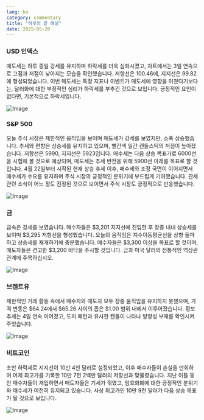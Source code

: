 ```yaml
---
lang: ko
category: commentary
title: "하루의 끝 해설"
date: 2025-05-20
---
```


### USD 인덱스

매도세는 하루 종일 강세를 유지하며 하락세를 더욱 심화시켰고, 차트에서는 3일 연속으로 고점과 저점이 낮아지는 모습을 확인했습니다. 저항선은 100.46에, 지지선은 99.82에 형성되었습니다. 이번 매도세는 특정 지표나 이벤트가 매도세에 영향을 미쳤다기보다는, 달러화에 대한 부정적인 심리가 하락세를 부추긴 것으로 보입니다. 긍정적인 요인이 없다면, 기본적으로 하락세입니다.

![Image](https://markleighedu.github.io/img/May-2025/20-May-2025/usdindex.jpg)

### S&P 500

오늘 주식 시장은 제한적인 움직임을 보이며 매도세가 강세를 보였지만, 소폭 상승했습니다. 추세와 편향은 상승세를 유지하고 있으며, 빨간색 일간 캔들스틱의 저점이 높아졌습니다. 저항선은 5990, 지지선은 5923입니다. 매수세는 다음 상승 목표가로 6000선을 시험해 볼 것으로 예상되며, 매도세는 추세 반전을 위해 5900선 아래를 목표로 할 것입니다. 4월 22일부터 시작된 현재 상승 추세 이후, 매수세와 조정 국면이 이어지면서 매수세가 수요를 유지하며 주식 시장의 긍정적인 분위기에 부드럽게 기여했습니다. 관세 관련 소식이 어느 정도 진정된 것으로 보이면서 주식 시장도 긍정적으로 반응했습니다.

![Image](https://markleighedu.github.io/img/May-2025/20-May-2025/sp500.jpg)

### 금

금속은 강세를 보였습니다. 매수자들은 $3,201 지지선에 진입한 후 장중 내내 상승세를 보이며 $3,295 저항선을 형성했습니다. 오늘의 움직임은 지수이동평균선을 상향 돌파하고 상승세를 재개하기에 충분했습니다. 매수자들은 $3,300 이상을 목표로 할 것이며, 매도자들은 견고한 $3,200 바닥을 주시할 것입니다. 금과 미국 달러의 전통적인 역상관 관계에 주목하십시오.

![Image](https://markleighedu.github.io/img/May-2025/20-May-2025/gold.jpg)

### 브렌트유

제한적인 거래 활동 속에서 매수자와 매도자 모두 장중 움직임을 유지하지 못했으며, 가격 변동은 $64.24에서 $65.26 사이의 좁은 $1.00 범위 내에서 이루어졌습니다. 횡보 추세는 4일 연속 이어졌고, 도지 패턴과 유사한 캔들이 나타나 방향성 부재를 확인시켜 주었습니다.

![Image](https://markleighedu.github.io/img/May-2025/20-May-2025/brentoil.jpg)

### 비트코인

초반 하락세로 지지선이 10만 4천 달러로 설정되었고, 이후 매수자들이 손실을 만회하며 어제 최고가를 기록한 10만 7천 2백만 달러의 저항선과 맞물렸습니다. 지난 이틀 동안 매수자들이 개입하면서 매도자들은 기세가 꺾였고, 암호화폐에 대한 긍정적인 분위기와 매수세가 여전히 유지되고 있습니다. 사상 최고가인 10만 9천 달러가 다음 상승 목표가 될 것으로 보입니다.

![Image](https://markleighedu.github.io/img/May-2025/20-May-2025/bitcoin.jpg)

